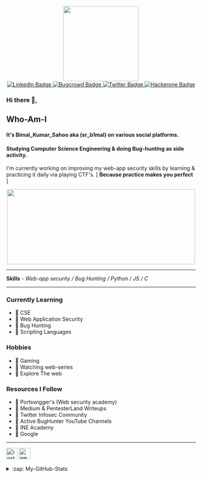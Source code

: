 <div id="header" align="center">
  <img src="https://media.giphy.com/media/M9gbBd9nbDrOTu1Mqx/giphy.gif" width="200"/>
</div>


<div id="badges" align="center">
  <a href="https://www.linkedin.com/in/srb1mal">
    <img src="https://img.shields.io/badge/LinkedIn-blue?style=for-the-badge&logo=linkedin&logoColor=white" alt="LinkedIn Badge"/>
  </a>
  <a href="https://www.bugcrowd.com/srb1mal">
    <img src="https://img.shields.io/badge/Bugcrowd-orange?style=for-the-badge&logo=Bugcrowd&logoColor=white" alt="Bugcrowd Badge"/>
  </a>
  <a href="https://twitter.com/srb1mal">
    <img src="https://img.shields.io/badge/Twitter-blue?style=for-the-badge&logo=twitter&logoColor=white" alt="Twitter Badge"/>
  </a>
  <a href="https://hackerone.com/srb1mal">
    <img src="https://img.shields.io/badge/Hackerone-black?style=for-the-badge&logo=Hackerone&logoColor=white" alt="Hackerone Badge"/>
  </a>
</div>

<div id="badges" align="center">
  <img src="https://komarev.com/ghpvc/?username=srb1mal&style=flat-square&color=red" alt=""/>
</div>

### Hi there 👋, 

## Who-Am-I

#### It's Bimal_Kumar_Sahoo aka (sr_b1mal) on various social platforms. 
#### Studying Computer Science Engineering & doing Bug-hunting as side activity.


I'm currently working on improving my web-app security skills by learning & practicing it daily via playing CTF's. 
[ **Because practice makes you perfect** ]

<div align="center">
  <img src="https://media.giphy.com/media/dWesBcTLavkZuG35MI/giphy.gif" width="500" height="200"/>
</div>

____________________________________________________________________________________________________________________________________________________________________________


**Skills** - *Web-app security / Bug Hunting / Python / JS / C*
*************

### Currently Learning 

- 🔰 CSE
- 🔰 Web Application Security 
- 🔰 Bug Hunting
- 🔰 Scripting Languages

### Hobbies

- 🔰 Gaming 
- 🔰 Watching web-series
- 🔰 Explore The web

### Resources I Follow

- 🔰 Portswigger's (Web security academy)
- 🔰 Medium & PentesterLand Writeups
- 🔰 Twitter Infosec Community
- 🔰 Active BugHunter YouTube Channels
- 🔰 INE Academy
- 🔰 Google
____________________________________________________________________________________________________________________________________________________________________________

[<img src='https://cdn.jsdelivr.net/npm/simple-icons@3.0.1/icons/instagram.svg' alt='instagram' height='30'>](https://www.instagram.com/sr_b1mal/)  [<img src='https://cdn.jsdelivr.net/npm/simple-icons@3.0.1/icons/icloud.svg' alt='website' height='30'>](bimalksec.co)  


<details>
  <summary>:zap: My-GitHub-Stats </summary>

  <img align="center" alt="srb1mal's GitHub Stats" src="https://github-readme-stats.vercel.app/api?username=srb1mal&&show_icons=true&theme=radical" />

</details>
